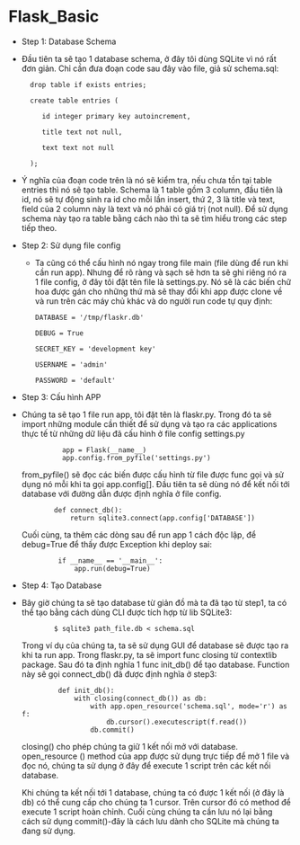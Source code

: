 # Flask_Basic

* Step 1: Database Schema
 - Đầu tiên ta sẽ tạo 1 database schema, ở đây tôi dùng SQLite vì nó rất đơn
 giản. Chỉ cần đưa đoạn code sau đây vào file, giả sử schema.sql:

         drop table if exists entries;

         create table entries (

            id integer primary key autoincrement,

            title text not null,

            text text not null

         );

 - Ý nghĩa của đoạn code trên là nó sẽ kiểm tra, nếu chưa tồn tại table
 entries thì nó sẽ tạo table. Schema là 1 table gồm 3 column, đầu tiên là id,
  nó sẽ tự động sinh ra id cho mỗi lần insert, thứ 2, 3 là title và text,
  field của 2 column này là text và nó phải có giá trị (not null). Để sử dụng
   schema này tạo ra table bằng cách nào thì ta sẽ tìm hiểu trong các step
   tiếp theo.

* Step 2: Sử dụng file config
  - Ta cũng có thể cấu hình nó ngay trong file main (file dùng để run khi cần
   run app). Nhưng để rõ ràng và sạch sẽ hơn ta sẽ ghi riêng nó ra 1 file
   config, ở đây tôi đặt tên file là settings.py. Nó sẽ là các biến chữ hoa
   được gán cho những thứ mà sẽ thay đổi khi app được clone về và run trên
   các máy chủ khác và do người run code tự quy định:

        DATABASE = '/tmp/flaskr.db'
        
        DEBUG = True
        
        SECRET_KEY = 'development key'
        
        USERNAME = 'admin'
        
        PASSWORD = 'default'

* Step 3: Cấu hình APP
 - Chúng ta sẽ tạo 1 file run app, tôi đặt tên là flaskr.py. Trong đó ta sẽ
 import những module cần thiết để sử dụng và tạo ra các applications thực tế
 từ những dữ liệu đã cấu hình ở file config settings.py

                 app = Flask(__name__)
                 app.config.from_pyfile('settings.py')
   from_pyfile() sẽ đọc các biến được cấu hình từ file được func gọi và sử
   dụng nó mỗi khi ta gọi app.config[]. Đầu tiên ta sẽ dùng nó để kết nối tới
    database với đường dẫn được định nghĩa ở file config.

               def connect_db():
                   return sqlite3.connect(app.config['DATABASE'])

   Cuối cùng, ta thêm các dòng sau để run app 1  cách độc lập, để debug=True
   để thấy được Exception khi deploy sai:

                if __name__ == '__main__':
                    app.run(debug=True)

* Step 4: Tạo Database
 - Bây giờ chúng ta sẽ tạo database từ giản đồ mà ta đã tạo từ step1, ta có
 thể tạo bằng cách dùng CLI được tích hợp từ lib SQLite3:

               $ sqlite3 path_file.db < schema.sql

    Trong ví dụ của chúng ta, ta sẽ sử dụng GUI để database sẽ được tạo ra
    khi ta run app. Trong flaskr.py, ta sẽ import func closing từ contextlib
    package. Sau đó ta định nghĩa 1 func init_db() để tạo database. Function
    này sẽ gọi connect_db() đã được định nghĩa ở step3:

                def init_db():
                    with closing(connect_db()) as db:
                        with app.open_resource('schema.sql', mode='r') as f:
                            db.cursor().executescript(f.read())
                        db.commit()
    closing() cho phép chúng ta giữ 1 kết nối mở với database. open_resource
    () method của app được sử dụng trực tiếp để mở 1 file và đọc nó, chúng ta
     sử dụng ở đây để execute 1 script trên các kết nối database.

     Khi chúng ta kết nối tới 1 database, chúng ta có được 1 kết nối (ở đây
     là db) có thể cung cấp cho chúng ta 1 cursor. Trên cursor đó có method
     để execute 1 script hoàn chỉnh. Cuối cùng chúng ta cần lưu nó lại bằng
     cách sử dụng commit()-đây là cách lưu dành cho SQLite mà chúng ta đang
     sử dụng.


